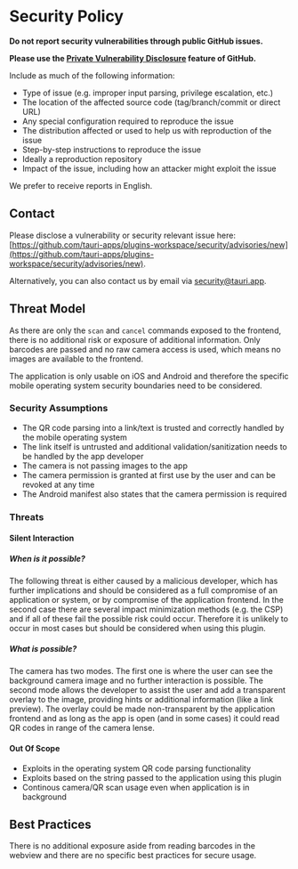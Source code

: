 # Security Policy

**Do not report security vulnerabilities through public GitHub issues.**

**Please use the [Private Vulnerability Disclosure](https://docs.github.com/en/code-security/security-advisories/guidance-on-reporting-and-writing-information-about-vulnerabilities/privately-reporting-a-security-vulnerability#privately-reporting-a-security-vulnerability) feature of GitHub.**

Include as much of the following information:

- Type of issue (e.g. improper input parsing, privilege escalation, etc.)
- The location of the affected source code (tag/branch/commit or direct URL)
- Any special configuration required to reproduce the issue
- The distribution affected or used to help us with reproduction of the issue
- Step-by-step instructions to reproduce the issue
- Ideally a reproduction repository
- Impact of the issue, including how an attacker might exploit the issue

We prefer to receive reports in English.

## Contact

Please disclose a vulnerability or security relevant issue here: [https://github.com/tauri-apps/plugins-workspace/security/advisories/new](https://github.com/tauri-apps/plugins-workspace/security/advisories/new).

Alternatively, you can also contact us by email via [security@tauri.app](mailto:security@tauri.app).

## Threat Model

As there are only the `scan` and `cancel` commands exposed to the frontend,
there is no additional risk or exposure of additional information.
Only barcodes are passed and no raw camera access is used, which means no images are available to the frontend.

The application is only usable on iOS and Android and therefore the specific mobile operating system security boundaries need to be considered.

### Security Assumptions

- The QR code parsing into a link/text is trusted and correctly handled by the mobile operating system
- The link itself is untrusted and additional validation/sanitization needs to be handled by the app developer
- The camera is not passing images to the app
- The camera permission is granted at first use by the user and can be revoked at any time
- The Android manifest also states that the camera permission is required

### Threats

#### Silent Interaction

##### When is it possible?

The following threat is either caused by a malicious developer, which has further implications and should be considered as a full compromise of an application or system, or by
compromise of the application frontend. In the second case there are several impact minimization methods (e.g. the CSP) and if all of these fail the possible risk could occur.
Therefore it is unlikely to occur in most cases but should be considered when using this plugin.

##### What is possible?

The camera has two modes. The first one is where the user can see the background camera image and no further interaction is possible.
The second mode allows the developer to assist the user and add a transparent overlay to the image, providing hints or additional information (like a link preview).
The overlay could be made non-transparent by the application frontend and as long as the app is open (and in some cases) it could read QR codes in range of the camera lense.


#### Out Of Scope

- Exploits in the operating system QR code parsing functionality
- Exploits based on the string passed to the application using this plugin
- Continous camera/QR scan usage even when application is in background

## Best Practices

There is no additional exposure aside from reading barcodes in the webview and there are no specific best practices for secure usage.
